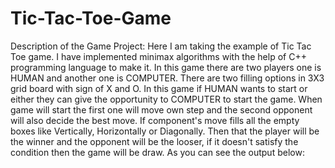 # Tic-Tac-Toe-Game
Description of the Game Project:
Here I am taking the example of Tic Tac Toe game. I have implemented minimax algorithms with the help of C++ programming language to make it. In this game there are two players one is HUMAN and another one is COMPUTER. There are two filling options in 3X3 grid board with sign of X and O. In this game if HUMAN wants to start or either they can give the opportunity to COMPUTER to start the game. When game will start the first one will move own step and the second opponent will also decide the best move. If component's move fills all the empty boxes like Vertically, Horizontally or Diagonally. Then that the player will be the winner and the opponent will be the looser, if it doesn't satisfy the condition then the game will be draw. As you can see the output below:
